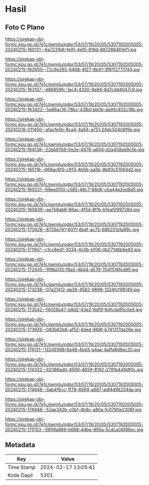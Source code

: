 # Hasil

## Foto C Plano

https://sirekap-obj-formc.kpu.go.id/7e1c/pemilu/pdpr/53/07/19/20/05/5307192005005-20240215-160131--6a7231b6-fe91-4ef5-918d-887286461ef1.jpg

https://sirekap-obj-formc.kpu.go.id/7e1c/pemilu/pdpr/53/07/19/20/05/5307192005005-20240215-162600--72c9e265-6468-4f27-8b91-3f8112771744.jpg

https://sirekap-obj-formc.kpu.go.id/7e1c/pemilu/pdpr/53/07/19/20/05/5307192005005-20240215-163107--486859fc-1ac4-4330-9a94-8d7cdd4047c9.jpg

https://sirekap-obj-formc.kpu.go.id/7e1c/pemilu/pdpr/53/07/19/20/05/5307192005005-20240215-163422--5a86ac16-78bc-438d-bb0b-da93c832c18b.jpg

https://sirekap-obj-formc.kpu.go.id/7e1c/pemilu/pdpr/53/07/19/20/05/5307192005005-20240216-011450--afacfe5b-8ca4-4a64-a751-24dc50406f9e.jpg

https://sirekap-obj-formc.kpu.go.id/7e1c/pemilu/pdpr/53/07/19/20/05/5307192005005-20240215-164138--22bb97b9-0e2e-4476-a604-d2a458ad9c5b.jpg

https://sirekap-obj-formc.kpu.go.id/7e1c/pemilu/pdpr/53/07/19/20/05/5307192005005-20240215-165116--668ac6f0-c913-4b5b-aa5b-8b93c51064d2.jpg

https://sirekap-obj-formc.kpu.go.id/7e1c/pemilu/pdpr/53/07/19/20/05/5307192005005-20240215-165531--68ee0f50-c585-48c7-88d6-cba44e2ed8d5.jpg

https://sirekap-obj-formc.kpu.go.id/7e1c/pemilu/pdpr/53/07/19/20/05/5307192005005-20240215-165839--ae7b6ab8-66ac-4f5d-8f1b-b1eaf299728d.jpg

https://sirekap-obj-formc.kpu.go.id/7e1c/pemilu/pdpr/53/07/19/20/05/5307192005005-20240215-170928--8726e741-6011-4bdf-ac75-686251d1a99c.jpg

https://sirekap-obj-formc.kpu.go.id/7e1c/pemilu/pdpr/53/07/19/20/05/5307192005005-20240215-171907--c1cc8ed1-3034-4c0b-bf06-0b271d6b6e93.jpg

https://sirekap-obj-formc.kpu.go.id/7e1c/pemilu/pdpr/53/07/19/20/05/5307192005005-20240215-172435--1f96a135-f8a0-4644-a579-7041514fcd95.jpg

https://sirekap-obj-formc.kpu.go.id/7e1c/pemilu/pdpr/53/07/19/20/05/5307192005005-20240215-173238--07a21412-da39-4582-9898-1224fcf98149.jpg

https://sirekap-obj-formc.kpu.go.id/7e1c/pemilu/pdpr/53/07/19/20/05/5307192005005-20240215-173542--f4026b47-b8d2-43e2-8df9-6dfcda95c0e3.jpg

https://sirekap-obj-formc.kpu.go.id/7e1c/pemilu/pdpr/53/07/19/20/05/5307192005005-20240215-173926--083b62b8-af52-4ded-868f-b741317da26e.jpg

https://sirekap-obj-formc.kpu.go.id/7e1c/pemilu/pdpr/53/07/19/20/05/5307192005005-20240215-174131--13249398-9a48-4bd3-a4aa-4affa8d8ec20.jpg

https://sirekap-obj-formc.kpu.go.id/7e1c/pemilu/pdpr/53/07/19/20/05/5307192005005-20240215-174332--32386ad0-4569-4659-8192-2781b449df0c.jpg

https://sirekap-obj-formc.kpu.go.id/7e1c/pemilu/pdpr/53/07/19/20/05/5307192005005-20240215-174648--3ab4f6cc-1f79-4064-a987-adf4d96234da.jpg

https://sirekap-obj-formc.kpu.go.id/7e1c/pemilu/pdpr/53/07/19/20/05/5307192005005-20240215-174948--52ae342b-c0b1-4b8c-a80a-fc0790e2308f.jpg

https://sirekap-obj-formc.kpu.go.id/7e1c/pemilu/pdpr/53/07/19/20/05/5307192005005-20240215-175153--3909a869-b688-44be-895a-5cdca04f86ec.jpg


## Metadata

| Key        | Value               |
| ---------- | ------------------- |
| Time Stamp | 2024-02-17 13:05:41 |
| Kode Dapil | 5301                |



